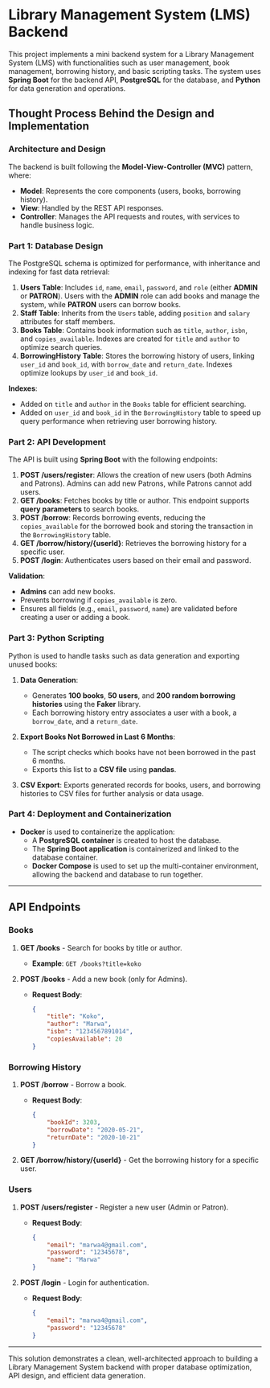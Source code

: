 # Library Management System (LMS) Backend

This project implements a mini backend system for a Library Management System (LMS) with functionalities such as user management, book management, borrowing history, and basic scripting tasks. The system uses **Spring Boot** for the backend API, **PostgreSQL** for the database, and **Python** for data generation and operations.

## Thought Process Behind the Design and Implementation

### **Architecture and Design**

The backend is built following the **Model-View-Controller (MVC)** pattern, where:

- **Model**: Represents the core components (users, books, borrowing history).
- **View**: Handled by the REST API responses.
- **Controller**: Manages the API requests and routes, with services to handle business logic.

### **Part 1: Database Design**

The PostgreSQL schema is optimized for performance, with inheritance and indexing for fast data retrieval:

1. **Users Table**: Includes `id`, `name`, `email`, `password`, and `role` (either **ADMIN** or **PATRON**). Users with the **ADMIN** role can add books and manage the system, while **PATRON** users can borrow books.
2. **Staff Table**: Inherits from the `Users` table, adding `position` and `salary` attributes for staff members.
3. **Books Table**: Contains book information such as `title`, `author`, `isbn`, and `copies_available`. Indexes are created for `title` and `author` to optimize search queries.
4. **BorrowingHistory Table**: Stores the borrowing history of users, linking `user_id` and `book_id`, with `borrow_date` and `return_date`. Indexes optimize lookups by `user_id` and `book_id`.

**Indexes**:
- Added on `title` and `author` in the `Books` table for efficient searching.
- Added on `user_id` and `book_id` in the `BorrowingHistory` table to speed up query performance when retrieving user borrowing history.

### **Part 2: API Development**

The API is built using **Spring Boot** with the following endpoints:

1. **POST /users/register**: Allows the creation of new users (both Admins and Patrons). Admins can add new Patrons, while Patrons cannot add users.
2. **GET /books**: Fetches books by title or author. This endpoint supports **query parameters** to search books.
3. **POST /borrow**: Records borrowing events, reducing the `copies_available` for the borrowed book and storing the transaction in the `BorrowingHistory` table.
4. **GET /borrow/history/{userId}**: Retrieves the borrowing history for a specific user.
5. **POST /login**: Authenticates users based on their email and password.

**Validation**:
- **Admins** can add new books.
- Prevents borrowing if `copies_available` is zero.
- Ensures all fields (e.g., `email`, `password`, `name`) are validated before creating a user or adding a book.

### **Part 3: Python Scripting**

Python is used to handle tasks such as data generation and exporting unused books:

1. **Data Generation**:
   - Generates **100 books**, **50 users**, and **200 random borrowing histories** using the **Faker** library.
   - Each borrowing history entry associates a user with a book, a `borrow_date`, and a `return_date`.

2. **Export Books Not Borrowed in Last 6 Months**:
   - The script checks which books have not been borrowed in the past 6 months.
   - Exports this list to a **CSV file** using **pandas**.

3. **CSV Export**: Exports generated records for books, users, and borrowing histories to CSV files for further analysis or data usage.

### **Part 4: Deployment and Containerization**

- **Docker** is used to containerize the application:
  - A **PostgreSQL container** is created to host the database.
  - The **Spring Boot application** is containerized and linked to the database container.
  - **Docker Compose** is used to set up the multi-container environment, allowing the backend and database to run together.


---

## API Endpoints

### **Books**

1. **GET /books** - Search for books by title or author.
   - **Example**: `GET /books?title=koko`
   
2. **POST /books** - Add a new book (only for Admins).
   - **Request Body**:
     ```json
     {
         "title": "Koko",
         "author": "Marwa",
         "isbn": "1234567891014",
         "copiesAvailable": 20
     }
     ```

### **Borrowing History**

1. **POST /borrow** - Borrow a book.
   - **Request Body**:
     ```json
     {
         "bookId": 3203,
         "borrowDate": "2020-05-21",
         "returnDate": "2020-10-21"
     }
     ```

2. **GET /borrow/history/{userId}** - Get the borrowing history for a specific user.

### **Users**

1. **POST /users/register** - Register a new user (Admin or Patron).
   - **Request Body**:
     ```json
     {
         "email": "marwa4@gmail.com",
         "password": "12345678",
         "name": "Marwa"
     }
     ```

2. **POST /login** - Login for authentication.
   - **Request Body**:
     ```json
     {
         "email": "marwa4@gmail.com",
         "password": "12345678"
     }
     ```

---


This solution demonstrates a clean, well-architected approach to building a Library Management System backend with proper database optimization, API design, and efficient data generation.
